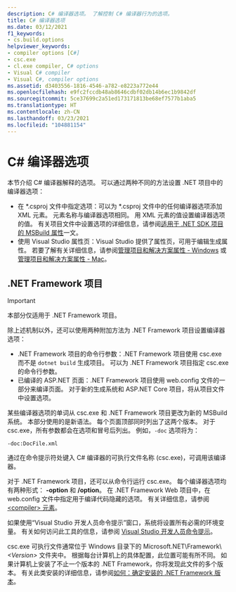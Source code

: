 ```yaml
---
description: C# 编译器选项。 了解控制 C# 编译器行为的选项。
title: C# 编译器选项
ms.date: 03/12/2021
f1_keywords:
- cs.build.options
helpviewer_keywords:
- compiler options [C#]
- csc.exe
- cl.exe compiler, C# options
- Visual C# compiler
- Visual C#, compiler options
ms.assetid: d3403556-1816-4546-a782-e8223a772e44
ms.openlocfilehash: e9fc2fccdb48ab8646cdbf02db14b6ec1b9842df
ms.sourcegitcommit: 5ce37699c2a51ed173171813be68ef7577b1aba5
ms.translationtype: HT
ms.contentlocale: zh-CN
ms.lasthandoff: 03/23/2021
ms.locfileid: "104881154"
---
```

# <a name="c-compiler-options"></a>C# 编译器选项

本节介绍 C# 编译器解释的选项。 可以通过两种不同的方法设置 .NET 项目中的编译器选项：

- 在 \*.csproj 文件中指定选项：可以为 \*.csproj 文件中的任何编译器选项添加 XML 元素。 元素名称与编译器选项相同。 用 XML 元素的值设置编译器选项的值。 有关项目文件中设置选项的详细信息，请参阅[适用于 .NET SDK 项目的 MSBuild 属性](../../../core/project-sdk/msbuild-props.md)一文。
- 使用 Visual Studio 属性页：Visual Studio 提供了属性页，可用于编辑生成属性。 若要了解有关详细信息，请参阅[管理项目和解决方案属性 - Windows](/visualstudio/ide/managing-project-and-solution-properties#c-visual-basic-and-f-projects) 或[管理项目和解决方案属性 - Mac](/visualstudio/mac/managing-solutions-and-project-properties)。

## <a name="net-framework-projects"></a>.NET Framework 项目

> [!IMPORTANT]
> 本部分仅适用于 .NET Framework 项目。

除上述机制以外，还可以使用两种附加方法为 .NET Framework 项目设置编译器选项：

- .NET Framework 项目的命令行参数：.NET Framework 项目使用 csc.exe 而不是 `dotnet build` 生成项目。 可以为 .NET Framework 项目指定 csc.exe 的命令行参数。
- 已编译的 ASP.NET 页面：.NET Framework 项目使用 web.config 文件的一部分来编译页面。 对于新的生成系统和 ASP.NET Core 项目，将从项目文件中设置选项。

某些编译器选项的单词从 csc.exe 和 .NET Framework 项目更改为新的 MSBuild 系统。 本部分使用的是新语法。 每个页面顶部同时列出了这两个版本。 对于 csc.exe，所有参数都会在选项和冒号后列出。 例如，`-doc` 选项将为：

```console
-doc:DocFile.xml
```

通过在命令提示符处键入 C# 编译器的可执行文件名称 (csc.exe)，可调用该编译器。

对于 .NET Framework 项目，还可以从命令行运行 csc.exe。 每个编译器选项均有两种形式： **-option** 和 **/option**。 在 .NET Framework Web 项目中，在 web.config 文件中指定用于编译代码隐藏的选项。 有关详细信息，请参阅 [\<compiler> 元素](../../../framework/configure-apps/file-schema/compiler/compiler-element.md)。

如果使用“Visual Studio 开发人员命令提示”窗口，系统将设置所有必需的环境变量。 有关如何访问此工具的信息，请参阅 [Visual Studio 开发人员命令提示](/visualstudio/ide/reference/command-prompt-powershell)。

csc.exe 可执行文件通常位于 Windows 目录下的 Microsoft.NET\Framework\\ *\<Version>* 文件夹中。 根据每台计算机上的具体配置，此位置可能有所不同。 如果计算机上安装了不止一个版本的 .NET Framework，你将发现此文件的多个版本。 有关此类安装的详细信息，请参阅[如何：确定安装的 .NET Framework 版本](../../../framework/migration-guide/how-to-determine-which-versions-are-installed.md)。
